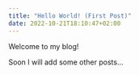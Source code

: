 ```yaml
---
title: "Hello World! (First Post)"
date: 2022-10-21T18:10:47+02:00
---
```


Welcome to my blog!

Soon I will add some other posts...